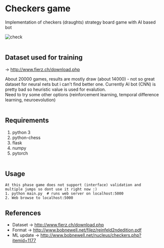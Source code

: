 # Checkers game
Implementation of checkers (draughts) strategy board game with AI based bot

![check](https://user-images.githubusercontent.com/54076398/78457052-dac23c80-76a7-11ea-8d28-89a322a5bdc7.jpg)
</br></br>

## Dataset used for training
 -> http://www.fierz.ch/download.php
 
 About 20000 games, results are mostly draw (about 14000) - not so great dataset for neural nets but i can't find better one.
 Currently AI bot (CNN) is pretty bad so heuristic value is used for evalution.  
 Need to try some other options (reinforcement learning, temporal difference learning, neuroevolution)
 </br></br>

## Requirements
1. python 3
2. python-chess
3. flask
4. numpy
5. pytorch
<br /><br />

## Usage
```
At this phase game does not support (interface) validation and multiple jumps so dont use it right now :)
1. python main.py  # runs web server on localhost:5000
2. Web browse to localhost:5000
```

## References
- Dataset -> http://www.fierz.ch/download.php
- Format -> http://www.bobnewell.net/filez/reinfeld2ndedition.pdf
- ML update -> http://www.bobnewell.net/nucleus/checkers.php?itemid=1177
